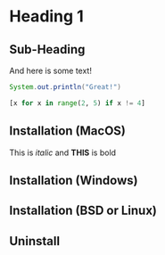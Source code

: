 # Heading 1

## Sub-Heading

And here is some text!

```java
System.out.println("Great!")
```

```python
[x for x in range(2, 5) if x != 4]
```


## Installation (MacOS)

This is *italic* and **THIS** is bold

## Installation (Windows)

## Installation (BSD or Linux)

## Uninstall
